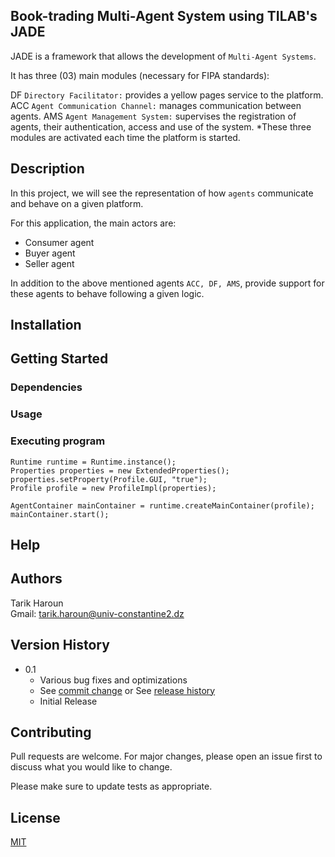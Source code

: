 ## Book-trading Multi-Agent System using TILAB's JADE

JADE is a framework that allows the development of `Multi-Agent Systems`.

It has three (03) main modules (necessary for FIPA standards):

DF `Directory Facilitator:` provides a yellow pages service to the platform.
ACC `Agent Communication Channel:` manages communication between agents.
AMS `Agent Management System:` supervises the registration of agents, their authentication, access and use of the system.
*These three modules are activated each time the platform is started.

## Description

In this project, we will see the representation of how `agents` communicate and behave on a given platform.<br/>

For this application, the main actors are:<br/>

- Consumer agent
- Buyer agent
- Seller agent

In addition to the above mentioned agents `ACC, DF, AMS`, provide support for these agents to behave following a given logic.

## Installation


## Getting Started

### Dependencies

### Usage

### Executing program

```
Runtime runtime = Runtime.instance();
Properties properties = new ExtendedProperties();
properties.setProperty(Profile.GUI, "true");
Profile profile = new ProfileImpl(properties);
            
AgentContainer mainContainer = runtime.createMainContainer(profile);
mainContainer.start();
```

## Help

## Authors
Tarik Haroun<br/>
Gmail: tarik.haroun@univ-constantine2.dz 

## Version History

* 0.1
    * Various bug fixes and optimizations
    * See [commit change]() or See [release history]()
    * Initial Release

## Contributing
Pull requests are welcome. For major changes, please open an issue first to discuss what you would like to change.

Please make sure to update tests as appropriate.

## License
[MIT](https://choosealicense.com/licenses/mit/)
